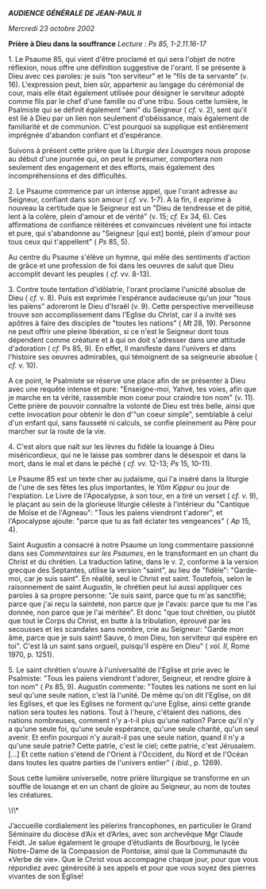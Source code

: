 ***AUDIENCE GÉNÉRALE DE JEAN-PAUL II***

*Mercredi 23 octobre 2002*

**Prière à Dieu dans la souffrance** *Lecture : Ps 85, 1-2.11.16-17*

1\. Le Psaume 85, qui vient d'être proclamé et qui sera l'objet de notre réflexion, nous offre une définition suggestive de l'orant. Il se présente à Dieu avec ces paroles: je suis "ton serviteur" et le "fils de ta servante" (v. 16). L'expression peut, bien sûr, appartenir au langage du cérémonial de cour, mais elle était également utilisée pour désigner le serviteur adopté comme fils par le chef d'une famille ou d'une tribu. Sous cette lumière, le Psalmiste qui se définit également "ami" du Seigneur ( *cf.* v. 2), sent qu'il est lié à Dieu par un lien non seulement d'obéissance, mais également de familiarité et de communion. C'est pourquoi sa supplique est entièrement imprégnée d'abandon confiant et d'espérance.

Suivons à présent cette prière que la *Liturgie des Louanges* nous propose au début d'une journée qui, on peut le présumer, comportera non seulement des engagement et des efforts, mais également des incompréhensions et des difficultés.

2\. Le Psaume commence par un intense appel, que l'orant adresse au Seigneur, confiant dans son amour ( *cf.* vv. 1-7). A la fin, il exprime à nouveau la certitude que le Seigneur est un "Dieu de tendresse et de pitié, lent à la colère, plein d'amour et de vérité" (v. 15; *cf.* Ex 34, 6). Ces affirmations de confiance réitérées et convaincues révèlent une foi intacte et pure, qui s'abandonne au "Seigneur \[qui est\] bonté, plein d'amour pour tous ceux qui t'appellent" ( *Ps* 85, 5).

Au centre du Psaume s'élève un hymne, qui mêle des sentiments d'action de grâce et une profession de foi dans les oeuvres de salut que Dieu accomplit devant les peuples ( *cf.* vv. 8-13).

3\. Contre toute tentation d'idôlatrie, l'orant proclame l'unicité absolue de Dieu ( *cf.* v. 8). Puis est exprimée l'espérance audacieuse qu'un jour "tous les païens" adoreront le Dieu d'Israël (v. 9). Cette perspective merveilleuse trouve son accomplissement dans l'Eglise du Christ, car il a invité ses apôtres à faire des disciples de "toutes les nations" ( *Mt* 28, 19). Personne ne peut offrir une pleine libération, si ce n'est le Seigneur dont tous dépendent comme créature et à qui on doit s'adresser dans une attitude d'adoration ( *cf.* Ps 85, 9). En effet, Il manifeste dans l'univers et dans l'histoire ses oeuvres admirables, qui témoignent de sa seigneurie absolue ( *cf.* v. 10).

A ce point, le Psalmiste se réserve une place afin de se présenter à Dieu avec une requête intense et pure: "Enseigne-moi, Yahvé, tes voies, afin que je marche en ta vérité, rassemble mon coeur pour craindre ton nom" (v. 11). Cette prière de pouvoir connaître la volonté de Dieu est très belle, ainsi que cette invocation pour obtenir le don d'"un coeur simple", semblable à celui d'un enfant qui, sans fausseté ni calculs, se confie pleinement au Père pour marcher sur la route de la vie.

4\. C'est alors que naît sur les lèvres du fidèle la louange à Dieu miséricordieux, qui ne le laisse pas sombrer dans le désespoir et dans la mort, dans le mal et dans le péché ( *cf.* vv. 12-13; *Ps* 15, 10-11).

Le Psaume 85 est un texte cher au judaïsme, qui l'a inséré dans la liturgie de l'une de ses fêtes les plus importantes, le *Yôm Kippur* ou jour de l'expiation. Le Livre de l'Apocalypse, à son tour, en a tiré un verset ( *cf.* v. 9), le plaçant au sein de la glorieuse liturgie céleste à l'intérieur du "Cantique de Moïse et de l'Agneau": "Tous les païens viendront t'adorer", et l'Apocalypse ajoute: "parce que tu as fait éclater tes vengeances" ( *Ap* 15, 4).

Saint Augustin a consacré à notre Psaume un long commentaire passionné dans ses *Commentaires sur les Psaumes*, en le transformant en un chant du Christ et du chrétien. La traduction latine, dans le v. 2, conforme à la version grecque des Septantes, utilise la version "saint", au lieu de "fidèle": "Garde-moi, car je suis saint". En réalité, seul le Christ est saint. Toutefois, selon le raisonnement de saint Augustin, le chrétien peut lui aussi appliquer ces paroles à sa propre personne: "Je suis saint, parce que tu m'as sanctifié; parce que j'ai reçu la sainteté, non parce que je l'avais: parce que tu me l'as donnée, non parce que je l'ai méritée". Et donc "que tout chrétien, ou plutôt que tout le Corps du Christ, en butte à la tribulation, éprouvé par les secousses et les scandales sans nombre, crie au Seigneur: "Garde mon âme, parce que je suis saint! Sauve, ô mon Dieu, ton serviteur qui espère en toi". C'est là un saint sans orgueil, puisqu'il espère en Dieu" ( *vol. II*, Rome 1970, p. 1251).

5\. Le saint chrétien s'ouvre à l'universalité de l'Eglise et prie avec le Psalmiste: "Tous les païens viendront t'adorer, Seigneur, et rendre gloire à ton nom" ( *Ps* 85, 9). Augustin commente: "Toutes les nations ne sont en lui seul qu'une seule nation, c'est là l'unité. De même qu'on dit l'Eglise, on dit les Eglises, et que les Eglises ne forment qu'une Eglise, ainsi cette grande nation sera toutes les nations. Tout à l'heure, c'étaient des nations, des nations nombreuses, comment n'y a-t-il plus qu'une nation? Parce qu'il n'y a qu'une seule foi, qu'une seule espérance, qu'une seule charité, qu'un seul avenir. Et enfin pourquoi n'y aurait-il pas une seule nation, quand il n'y a qu'une seule patrie? Cette patrie, c'est le ciel; cette patrie, c'est Jérusalem. \[...\] Et cette nation s'étend de l'Orient à l'Occident, du Nord et de l'Océan dans toutes les quatre parties de l'univers entier" ( *ibid.*, p. 1269).

Sous cette lumière universelle, notre prière liturgique se transforme en un souffle de louange et en un chant de gloire au Seigneur, au nom de toutes les créatures.

\\*\\*\\*

J’accueille cordialement les pèlerins francophones, en particulier le Grand Séminaire du diocèse d’Aix et d’Arles, avec son archevêque Mgr Claude Feidt. Je salue également le groupe d’étudiants de Bourbourg, le lycée Notre-Dame de la Compassion de Pontoise, ainsi que la Communauté du «Verbe de vie». Que le Christ vous accompagne chaque jour, pour que vous répondiez avec générosité à ses appels et pour que vous soyez des pierres vivantes de son Église!